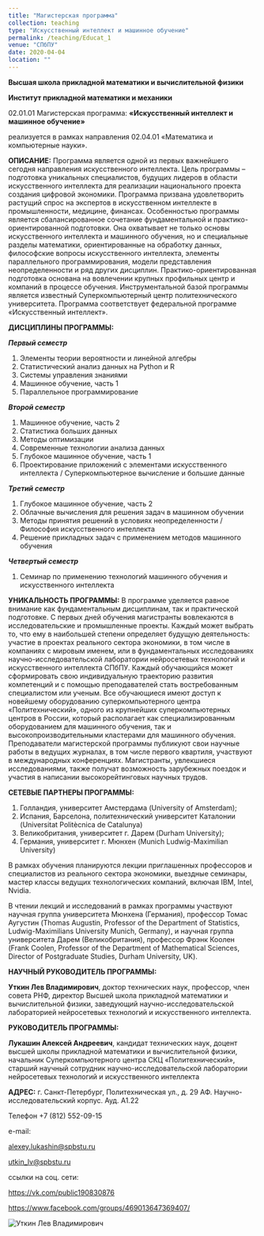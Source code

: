 ```yaml
---
title: "Магистерская программа"
collection: teaching
type: "Искусственный интеллект и машинное обучение"
permalink: /teaching/Educat_1
venue: "СПбПУ"
date: 2020-04-04
location: ""
---
```


**Высшая школа прикладной математики и вычислительной физики**

**Институт прикладной математики и механики**

02.01.01 Магистерская программа:
**«Искусственный интеллект и машинное обучение»** 

реализуется в рамках направления 02.04.01 «Математика и компьютерные науки».

**ОПИСАНИЕ:** 
Программа является одной из первых важнейшего сегодня направления искусственного интеллекта. Цель программы – подготовка уникальных специалистов, будущих лидеров в области искусственного интеллекта для реализации национального проекта создания цифровой экономики. Программа призвана удовлетворить растущий спрос на экспертов в искусственном интеллекте в промышленности, медицине, финансах. Особенностью программы является сбалансированное сочетание фундаментальной и практико-ориентированной подготовки. Она охватывает не только основы искусственного интеллекта и машинного обучения, но и специальные разделы математики, ориентированные на обработку данных, философские вопросы искусственного интеллекта, элементы параллельного программирования, модели представления неопределенности и ряд других дисциплин. Практико-ориентированная подготовка основана на вовлечении крупных профильных центр и компаний в процессе обучения. Инструментальной базой программы является известный Суперкомпьютерный центр политехнического университета.
Программа соответствует федеральной программе «Искусственный интеллект».

**ДИСЦИПЛИНЫ ПРОГРАММЫ:** 

***Первый семестр***
1.	Элементы теории вероятности и линейной алгебры
2.	Статистический анализ данных на Python и R
3.	Системы управления знаниями
4.	Машинное обучение, часть 1
5.	Параллельное программирование

***Второй семестр***
1.	Машинное обучение, часть 2
2.	Статистика больших данных
3.	Методы оптимизации
4.	Современные технологии анализа данных
5.	Глубокое машинное обучение, часть 1
6.	Проектирование приложений с элементами искусственного интеллекта / Суперкомпьютерное вычисление и большие данные

***Третий семестр***
1.	Глубокое машинное обучение, часть 2
2.	Облачные вычисления для решения задач в машинном обучении
3.	Методы принятия решений в условиях неопределенности / Философия искусственного интеллекта
4.	Решение прикладных задач с применением методов машинного обучения

***Четвертый семестр***
1.	Семинар по применению технологий машинного обучения и искусственного интеллекта

**УНИКАЛЬНОСТЬ ПРОГРАММЫ:**
В программе уделяется равное внимание как фундаментальным дисциплинам, так и практической подготовке. С первых дней обучения магистранты вовлекаются в исследовательские и промышленные проекты. Каждый может выбрать то, что ему в наибольшей степени определяет будущую деятельность: участие в проектах реального сектора экономики, в том числе в компаниях с мировым именем, или в фундаментальных исследованиях научно-исследовательской лаборатории нейросетевых технологий и искусственного интеллекта СПбПУ. Каждый обучающийся может сформировать свою индивидуальную траекторию развития компетенций и с помощью преподавателей стать востребованным специалистом или ученым. 
Все обучающиеся имеют доступ к новейшему оборудованию суперкомпьютерного центра «Политехнический», одного из крупнейших суперкомпьютерных центров в России, который располагает как специализированным оборудованием для машинного обучения, так и высокопроизводительными кластерами для машинного обучения.
Преподаватели магистерской программы публикуют свои научные работы в ведущих журналах, в том числе первого квартиля, участвуют в международных конференциях. Магистранты, увлекшиеся исследованиями, также получат возможность зарубежных поездок и участия в написании высокорейтинговых научных трудов.

**СЕТЕВЫЕ ПАРТНЕРЫ ПРОГРАММЫ:**
1.	Голландия, университет Амстердама (University of Amsterdam);
2.	Испания, Барселона, политехнический университет Каталонии (Universitat Politècnica de Catalunya)
3.	Великобритания, университет г. Дарем (Durham University);
4.	Германия, университет г. Мюнхен (Munich Ludwig-Maximilian University)

В рамках обучения планируются лекции приглашенных профессоров и специалистов из реального сектора экономики, выездные семинары, мастер классы ведущих технологических компаний, включая IBM, Intel, Nvidia. 

В чтении лекций и исследований в рамках программы участвуют научная группа университета Мюнхена (Германия), профессор Томас Аугустин (Thomas Augustin, Professor of the Department of Statistics, Ludwig-Maximilians University Munich, Germany), и научная группа университета Дарем (Великобритания), профессор Фрэнк Коолен (Frank Coolen, Professor of the Department of Mathematical Sciences, Director of Postgraduate Studies, Durham University, UK).

**НАУЧНЫЙ РУКОВОДИТЕЛЬ ПРОГРАММЫ:**

**Уткин Лев Владимирович**, доктор технических наук, профессор, член совета РНФ, директор Высшей школа прикладной математики и вычислительной физики, заведующий научно-исследовательской лабораторией нейросетевых технологий и искусственного интеллекта.

**РУКОВОДИТЕЛЬ ПРОГРАММЫ:**

**Лукашин Алексей Андреевич**, кандидат технических наук, доцент высшей школы прикладной математики и вычислительной физики, начальник Суперкомпьютерного центра СКЦ «Политехнический», старший научный сотрудник научно-исследовательской лаборатории нейросетевых технологий и искусственного интеллекта
 
**АДРЕС:** г. Санкт-Петербург, Политехническая ул., д. 29 АФ. Научно-исследовательский корпус. Ауд.  А1.22

Телефон +7 (812) 552-09-15

e-mail: 

alexey.lukashin@spbstu.ru

utkin_lv@spbstu.ru 

ссылки на соц. сети:  

<https://vk.com/public190830876>

<https://www.facebook.com/groups/469013647369407/>

![Уткин Лев Владимирович](https://github.com/levutkin/levutkin.github.io/tree/master/images/Utkin.jpg)
